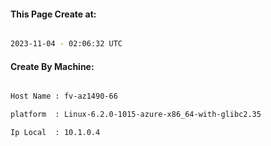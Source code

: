 
   
#### This Page Create at:

```bash

2023-11-04 - 02:06:32 UTC

```

#### Create By Machine:

```bash

Host Name : fv-az1490-66

platform  : Linux-6.2.0-1015-azure-x86_64-with-glibc2.35

Ip Local  : 10.1.0.4

```

